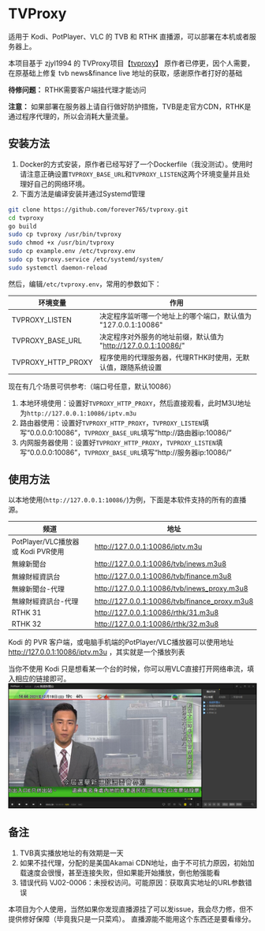 # TVProxy

适用于 Kodi、PotPlayer、VLC 的 TVB 和 RTHK 直播源，可以部署在本机或者服务器上。

本项目基于 zjyl1994 的 TVProxy项目【[tvproxy](https://github.com/zjyl1994/tvproxy)】
原作者已停更，因个人需要，在原基础上修复 tvb news&finance live 地址的获取，感谢原作者打好的基础

**待修问题：** RTHK需要客户端挂代理才能访问

**注意：** 如果部署在服务器上请自行做好防护措施，TVB是走官方CDN，RTHK是通过程序代理的，所以会消耗大量流量。

## 安装方法
1. Docker的方式安装，原作者已经写好了一个Dockerfile（我没测试）。使用时请注意正确设置`TVPROXY_BASE_URL`和`TVPROXY_LISTEN`这两个环境变量并且处理好自己的网络环境。
2. 下面方法是编译安装并通过Systemd管理
```bash
git clone https://github.com/forever765/tvproxy.git
cd tvproxy
go build
sudo cp tvproxy /usr/bin/tvproxy
sudo chmod +x /usr/bin/tvproxy
sudo cp example.env /etc/tvproxy.env
sudo cp tvproxy.service /etc/systemd/system/
sudo systemctl daemon-reload
```

然后，编辑`/etc/tvproxy.env`，常用的参数如下：

|环境变量|作用|
|---|---|
|TVPROXY_LISTEN|决定程序监听哪一个地址上的哪个端口，默认值为 "127.0.0.1:10086"|
|TVPROXY_BASE_URL|决定程序对外服务的地址前缀，默认值为 "http://127.0.0.1:10086/"|
|TVPROXY_HTTP_PROXY|程序使用的代理服务器，代理RTHK时使用，无默认值，跟随系统设置|

现在有几个场景可供参考:（端口号任意，默认10086）

1. 本地环境使用：设置好`TVPROXY_HTTP_PROXY`，然后直接观看，此时M3U地址为`http://127.0.0.1:10086/iptv.m3u`
2. 路由器使用：设置好`TVPROXY_HTTP_PROXY`，`TVPROXY_LISTEN`填写“0.0.0.0:10086”，`TVPROXY_BASE_URL`填写“http://路由器ip:10086/”
3. 内网服务器使用：设置好`TVPROXY_HTTP_PROXY`，`TVPROXY_LISTEN`填写“0.0.0.0:10086”，`TVPROXY_BASE_URL`填写“http://服务器ip:10086/”

## 使用方法

以本地使用(`http://127.0.0.1:10086/`)为例，下面是本软件支持的所有的直播源。

|频道|地址|
|---|---|
|PotPlayer/VLC播放器 或 Kodi PVR使用|http://127.0.0.1:10086/iptv.m3u|
|無線新聞台|http://127.0.0.1:10086/tvb/inews.m3u8|
|無線財經資訊台|http://127.0.0.1:10086/tvb/finance.m3u8|
|無線新聞台-代理|http://127.0.0.1:10086/tvb/inews_proxy.m3u8|
|無線財經資訊台-代理|http://127.0.0.1:10086/tvb/finance_proxy.m3u8|
|RTHK 31|http://127.0.0.1:10086/rthk/31.m3u8|
|RTHK 32|http://127.0.0.1:10086/rthk/32.m3u8|


Kodi 的 PVR 客户端，或电脑手机端的PotPlayer/VLC播放器可以使用地址 http://127.0.0.1:10086/iptv.m3u ，其实就是一个播放列表

当你不使用 Kodi 只是想看某一个台的时候，你可以用VLC直接打开网络串流，填入相应的链接即可。
![image](https://github.com/forever765/tvproxy/blob/master/img/potplayer.png)

## 备注
1. TVB真实播放地址的有效期是一天
2. 如果不挂代理，分配的是美国Akamai CDN地址，由于不可抗力原因，初始加载速度会很慢，甚至连接失败，但如果能开始播放，倒也勉强能看
3. 错误代码 VJ02-0006：未授权访问。可能原因：获取真实地址的URL参数错误

本项目为个人使用，当然如果你发现直播源挂了可以发issue，我会尽力修，但不提供修好保障（毕竟我只是一只菜鸡）。
直播源能不能用这个东西还是要看缘分。

